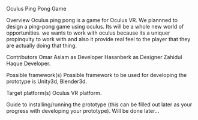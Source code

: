 Oculus Ping Pong Game 

Overview
Oculus ping pong is a game for Oculus VR.
We plannned to design a ping-pong game using oculus. Its will be a whole new world of opportunities. we wants to work with oculus because its a uniquer propinquity to work with and also it provide real feel to the player that they are actually doing that thing.

Contributors
Omar Aslam as Developer
Hasanberk as Designer
Zahidul Haque Developer.

Possible framework(s)
Possible framework to be used for developing the prototype is Unity3d, Blender3d.

Target platform(s)
Oculus VR platform.

Guide to installing/running the prototype (this can be filled out later as your progress with developing your prototype).
Will be done later...
